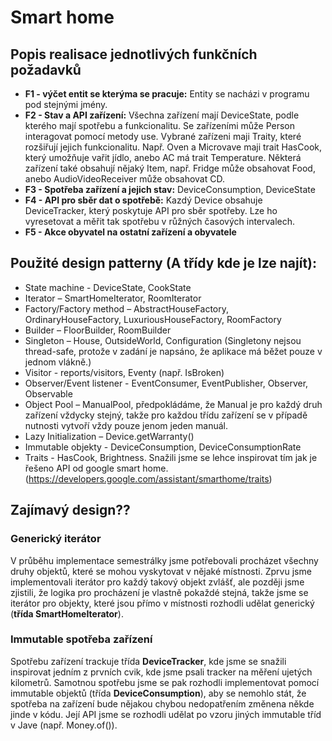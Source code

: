 # Smart home
## Popis realisace jednotlivých funkčních požadavků
- **F1 - výčet entit se kterýma se pracuje:** Entity se nacházi v programu pod stejnými jmény.
- **F2 - Stav a API zařízení:** Všechna zařízení mají DeviceState, podle kterého mají spotřebu a funkcionalitu. Se zařízeními může Person interagovat pomocí metody use. Vybrané zařízeni maji Traity, které rozšiřují jejich funkcionalitu. Např. Oven a Microvave maji trait HasCook, který umožňuje vařit jídlo, anebo AC má trait Temperature. Některá zařízení také obsahují nějaký Item, např. Fridge může obsahovat Food, anebo AudioVideoReceiver může obsahovat CD.
- **F3 - Spotřeba zařízení a jejich stav:** DeviceConsumption, DeviceState
- **F4 - API pro sběr dat o spotřebě:** Kazdý Device obsahuje DeviceTracker, který poskytuje API pro sběr spotřeby. Lze ho vyresetovat a měřit tak spotřebu v růžných časových intervalech.
- **F5 - Akce obyvatel na ostatní zařízení a obyvatele**


## Použité design patterny (A třídy kde je lze najít):
- State machine - DeviceState, CookState
- Iterator – SmartHomeIterator, RoomIterator
- Factory/Factory method – AbstractHouseFactory, OrdinaryHouseFactory, LuxuriousHouseFactory, RoomFactory
- Builder – FloorBuilder, RoomBuilder
- Singleton – House, OutsideWorld, Configuration (Singletony nejsou thread-safe, protože v zadání je napsáno, že aplikace má běžet pouze v jednom vlákně.)
- Visitor - reports/visitors, Eventy (např. IsBroken)
- Observer/Event listener - EventConsumer, EventPublisher, Observer, Observable
- Object Pool – ManualPool, předpokládáme, že Manual je pro každý druh zařízení vždycky stejný, takže pro každou třídu zařízení se v případě nutnosti vytvoří vždy pouze jenom jeden manuál.
- Lazy Initialization – Device.getWarranty()
- Immutable objekty - DeviceConsumption, DeviceConsumptionRate
- Traits - HasCook, Brightness. Snažili jsme se lehce inspirovat tím jak je řešeno API od google smart home. (https://developers.google.com/assistant/smarthome/traits)

## Zajímavý design??
### Generický iterátor
V průběhu implementace semestrálky jsme potřebovali procházet všechny druhy objektů, které se mohou vyskytovat v nějaké místnosti. Zprvu jsme implementovali iterátor pro každý takový objekt zvlášť, ale později jsme zjistili, že logika pro procházení je vlastně pokaždé stejná, takže jsme se iterátor pro objekty, které jsou přímo v místnosti rozhodli udělat generický (**třída SmartHomeIterator**). 

### Immutable spotřeba zařízení
Spotřebu zařízení trackuje třída **DeviceTracker**, kde jsme se snažili inspirovat jedním z prvních cvik, kde jsme psali tracker na měření ujetých kilometrů. Samotnou spotřebu jsme se pak rozhodli implementovat pomocí immutable objektů (třída **DeviceConsumption**), aby se nemohlo stát, že spotřeba na zařízení bude nějakou chybou nedopatřením změnena někde jinde v kódu. Její API jsme se rozhodli udělat po vzoru jiných immutable tříd v Jave (např. Money.of()).

